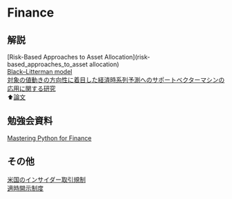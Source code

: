 # Finance  
## 解説  
[Risk-Based Approaches to Asset Allocation](risk-based_approaches_to_asset allocation)   
[Black–Litterman model]()  
[対象の値動きの方向性に着目した経済時系列予測へのサポートベクターマシンの応用に関する研究](http://nbviewer.jupyter.org/github/NlGG/Finance/blob/master/H20_Nakata.ipynb)  
⬆︎[論文](http://repository.dl.itc.u-tokyo.ac.jp/dspace/bitstream/2261/28804/1/48066432.pdf)

## 勉強会資料  
[Mastering Python for Finance](mastering_python_for_finance)  

## その他  
[米国のインサイダー取引規制](http://www.slideshare.net/masakatooz/ss-61711419)  
[適時開示制度](http://www.slideshare.net/masakatooz/ss-61711419)

